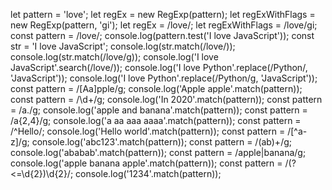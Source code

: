 let pattern = 'love';
let regEx = new RegExp(pattern); 
let regExWithFlags = new RegExp(pattern, 'gi'); 
let regEx = /love/;
let regExWithFlags = /love/gi; 
const pattern = /love/;
console.log(pattern.test('I love JavaScript')); 
const str = 'I love JavaScript';
console.log(str.match(/love/)); 
console.log(str.match(/love/g)); 
console.log('I love JavaScript'.search(/love/)); 
console.log('I love Python'.replace(/Python/, 'JavaScript')); 
console.log('I love Python'.replace(/Python/g, 'JavaScript'));
const pattern = /[Aa]pple/g;
console.log('Apple apple'.match(pattern)); 
const pattern = /\d+/g;
console.log('In 2020'.match(pattern));
const pattern = /a./g;
console.log('apple and banana'.match(pattern)); 
const pattern = /a{2,4}/g; 
console.log('a aa aaa aaaa'.match(pattern)); 
const pattern = /^Hello/; 
console.log('Hello world'.match(pattern)); 
const pattern = /[^a-z]/g; 
console.log('abc123'.match(pattern)); 
const pattern = /(ab)+/g; 
console.log('ababab'.match(pattern)); 
const pattern = /apple|banana/g;
console.log('apple banana apple'.match(pattern)); 
const pattern = /(?<=\d{2})\d{2}/; 
console.log('1234'.match(pattern)); 




